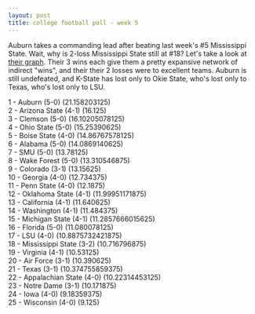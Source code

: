 ```yaml
---
layout: post
title: college football poll - week 5
---
```


Auburn takes a commanding lead after beating last week's #5
Mississippi State.  Wait, why is 2-loss Mississippi State still at
#18?  Let's take a look at [their
graph](https://i.imgur.com/lOusDEw.png).  Their 3 wins each give them
a pretty expansive network of indirect "wins", and their their 2
losses were to excellent teams.  Auburn is still undefeated, and
K-State has lost only to Okie State, who's lost only to Texas, who's
lost only to LSU.

1 - Auburn (5-0) (21.158203125)  
2 - Arizona State (4-1) (16.125)  
3 - Clemson (5-0) (16.10205078125)  
4 - Ohio State (5-0) (15.25390625)  
5 - Boise State (4-0) (14.86767578125)  
6 - Alabama (5-0) (14.0869140625)  
7 - SMU (5-0) (13.78125)  
8 - Wake Forest (5-0) (13.310546875)  
9 - Colorado (3-1) (13.15625)  
10 - Georgia (4-0) (12.734375)  
11 - Penn State (4-0) (12.1875)  
12 - Oklahoma State (4-1) (11.99951171875)  
13 - California (4-1) (11.640625)  
14 - Washington (4-1) (11.484375)  
15 - Michigan State (4-1) (11.2857666015625)  
16 - Florida (5-0) (11.080078125)  
17 - LSU (4-0) (10.8875732421875)  
18 - Mississippi State (3-2) (10.716796875)  
19 - Virginia (4-1) (10.53125)  
20 - Air Force (3-1) (10.390625)  
21 - Texas (3-1) (10.374755859375)  
22 - Appalachian State (4-0) (10.22314453125)  
23 - Notre Dame (3-1) (10.171875)  
24 - Iowa (4-0) (9.18359375)  
25 - Wisconsin (4-0) (9.125)  


